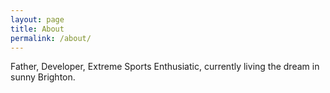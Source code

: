 ```yaml
---
layout: page
title: About
permalink: /about/
---
```


Father, Developer, Extreme Sports Enthusiatic, currently living the dream in sunny Brighton. 